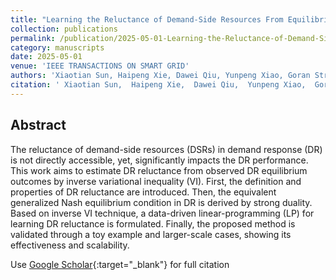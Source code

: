 ```yaml
---
title: "Learning the Reluctance of Demand-Side Resources From Equilibrium in Price-Based Demand Response"
collection: publications
permalink: /publication/2025-05-01-Learning-the-Reluctance-of-Demand-Side-Resources-From-Equilibrium-in-Price-Based-Demand-Response
category: manuscripts
date: 2025-05-01
venue: 'IEEE TRANSACTIONS ON SMART GRID'
authors: 'Xiaotian Sun, Haipeng Xie, Dawei Qiu, Yunpeng Xiao, Goran Strbac, Zhaohong Bie'
citation: ' Xiaotian Sun,  Haipeng Xie,  Dawei Qiu,  Yunpeng Xiao,  Goran Strbac,  Zhaohong Bie, &quot;Learning the Reluctance of Demand-Side Resources From Equilibrium in Price-Based Demand Response.&quot; IEEE TRANSACTIONS ON SMART GRID, 2025.'
---
```


## Abstract

The reluctance of demand-side resources (DSRs) in demand response (DR) is not directly accessible, yet, significantly impacts the DR performance. This work aims to estimate DR reluctance from observed DR equilibrium outcomes by inverse variational inequality (VI). First, the definition and properties of DR reluctance are introduced. Then, the equivalent generalized Nash equilibrium condition in DR is derived by strong duality. Based on inverse VI technique, a data-driven linear-programming (LP) for learning DR reluctance is formulated. Finally, the proposed method is validated through a toy example and larger-scale cases, showing its effectiveness and scalability.

Use [Google Scholar](https://scholar.google.com/scholar?q=Learning+the+Reluctance+of+Demand+Side+Resources+From+Equilibrium+in+Price+Based+Demand+Response){:target="_blank"} for full citation